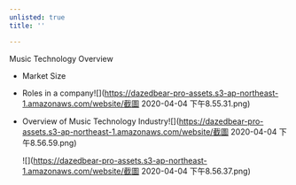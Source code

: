 ```yaml
---
unlisted: true
title: ''

---
```

Music Technology Overview

* Market Size
* Roles in a company![](https://dazedbear-pro-assets.s3-ap-northeast-1.amazonaws.com/website/截圖 2020-04-04 下午8.55.31.png)
* Overview of Music Technology Industry![](https://dazedbear-pro-assets.s3-ap-northeast-1.amazonaws.com/website/截圖 2020-04-04 下午8.56.59.png)

  ![](https://dazedbear-pro-assets.s3-ap-northeast-1.amazonaws.com/website/截圖 2020-04-04 下午8.56.37.png)